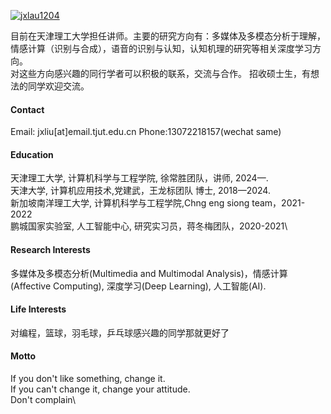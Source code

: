 

[![jxlau1204](https://img.shields.io/badge/senli1073-github-blue?logo=github)](https://github.com/jxlau1204)

目前在天津理工大学担任讲师。主要的研究方向有：多媒体及多模态分析于理解，情感计算（识别与合成），语音的识别与认知，认知机理的研究等相关深度学习方向。\
对这些方向感兴趣的同行学者可以积极的联系，交流与合作。
招收硕士生，有想法的同学欢迎交流。

#### Contact

Email: jxliu[at]email.tjut.edu.cn
Phone:13072218157(wechat same)

#### Education
天津理工大学, 计算机科学与工程学院, 徐常胜团队，讲师, 2024—.\
天津大学, 计算机应用技术,党建武，王龙标团队 博士, 2018—2024.\
新加坡南洋理工大学, 计算机科学与工程学院,Chng eng siong team，2021-2022\
鹏城国家实验室, 人工智能中心, 研究实习员，蒋冬梅团队，2020-2021\

#### Research Interests
多媒体及多模态分析(Multimedia and Multimodal Analysis)，情感计算(Affective Computing), 深度学习(Deep Learning), 人工智能(AI). 

#### Life Interests
对编程，篮球，羽毛球，乒乓球感兴趣的同学那就更好了

#### Motto
If you don't like something, change it. \
If you can't change it, change your attitude.\
Don't complain\



